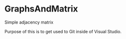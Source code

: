 # GraphsAndMatrix
Simple adjacency matrix

Purpose of this is to get used to Git inside of Visual Studio.
